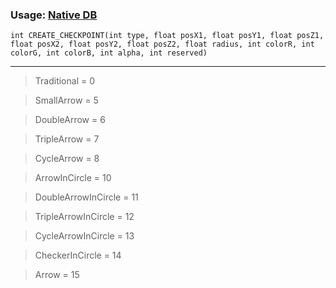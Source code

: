 ### Usage: [Native DB](http://www.dev-c.com/nativedb/func/info/66e0276cc5f6b9da)  
`int CREATE_CHECKPOINT(int type, float posX1, float posY1, float posZ1, float posX2, float posY2, float posZ2, float radius, int colorR, int colorG, int colorB, int alpha, int reserved)`

***

> Traditional = 0

> SmallArrow = 5

> DoubleArrow = 6

> TripleArrow = 7

> CycleArrow = 8

> ArrowInCircle = 10

> DoubleArrowInCircle = 11

> TripleArrowInCircle = 12

> CycleArrowInCircle = 13

> CheckerInCircle = 14

> Arrow = 15